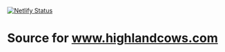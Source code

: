 [![Netlify Status](https://api.netlify.com/api/v1/badges/df5ce52b-9727-4f15-8cd9-ef9c12ba5eb6/deploy-status)](https://app.netlify.com/sites/adoring-hugle-871f0c/deploys)

# Source for www.highlandcows.com
